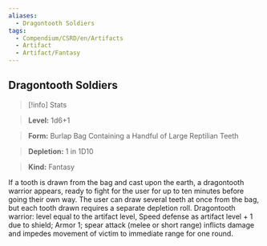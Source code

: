 ```yaml
---
aliases:
  - Dragontooth Soldiers
tags:
  - Compendium/CSRD/en/Artifacts
  - Artifact
  - Artifact/Fantasy
---
```

  
    
## Dragontooth Soldiers    
>[!info] Stats    
> **Level:** 1d6+1    
> **Form:** Burlap Bag Containing a Handful of Large Reptilian Teeth    
> **Depletion:** 1 in 1D10    
> **Kind:** Fantasy  
    
If a tooth is drawn from the bag and cast upon the earth, a dragontooth warrior appears, ready to fight for the user for up to ten minutes before going their own way. The user can draw several teeth at once from the bag, but each tooth drawn requires a separate depletion roll. Dragontooth warrior: level equal to the artifact level, Speed defense as artifact level + 1 due to shield; Armor 1; spear attack (melee or short range) inflicts damage and impedes movement of victim to immediate range for one round.